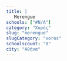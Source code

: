 ```yaml
---
title: |
   Merengue
schools: ["#N/A"]
category: "Χορός"
slug: "merengue"
slugCategory: "xoros"
schoolscount: "0"
city: "Αθήνα"
---
```


